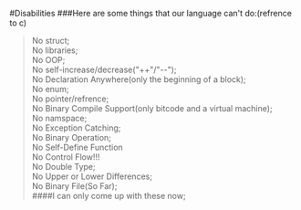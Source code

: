 #Disabilities
###Here are some things that our language can't do:(refrence to c)
>No struct;  
>No libraries;  
>No OOP;  
>No self-increase/decrease("++"/"--");  
>No Declaration Anywhere(only the beginning of a block);  
>No enum;  
>No pointer/refrence;  
>No Binary Compile Support(only bitcode and a virtual machine);  
>No namspace;  
>No Exception Catching;  
>No Binary Operation;  
>No Self-Define Function  
>No Control Flow!!!  
>No Double Type;  
>No Upper or Lower Differences;  
>No Binary File(So Far);  
####I can only come up with these now;